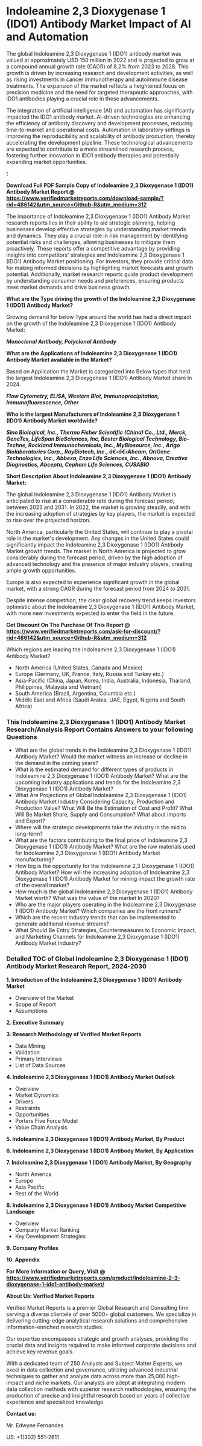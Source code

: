<meta name="title" content="Global  Indoleamine 2,3 Dioxygenase 1 (IDO1) Antibody Market Impact of AI and Automation"><meta name="description" content="  The global Indoleamine 2,3 Dioxygenase 1 (IDO1) antibody market was valued at approximately USD 150 million in 2022 and is projected to grow at a compound annual gro"><meta name="title" content=" Indoleamine 2,3 Dioxygenase 1 (IDO1) Antibody Market Size, Share, Scope, Trends, Growth, Opportunities, Analysis, Forecast"> <h1>Indoleamine 2,3 Dioxygenase 1 (IDO1) Antibody Market Impact of AI and Automation</h1> <p>The global Indoleamine 2,3 Dioxygenase 1 (IDO1) antibody market was valued at approximately USD 150 million in 2022 and is projected to grow at a compound annual growth rate (CAGR) of 8.2% from 2023 to 2028. This growth is driven by increasing research and development activities, as well as rising investments in cancer immunotherapy and autoimmune disease treatments. The expansion of the market reflects a heightened focus on precision medicine and the need for targeted therapeutic approaches, with IDO1 antibodies playing a crucial role in these advancements.</p> <p>The integration of artificial intelligence (AI) and automation has significantly impacted the IDO1 antibody market. AI-driven technologies are enhancing the efficiency of antibody discovery and development processes, reducing time-to-market and operational costs. Automation in laboratory settings is improving the reproducibility and scalability of antibody production, thereby accelerating the development pipeline. These technological advancements are expected to contribute to a more streamlined research process, fostering further innovation in IDO1 antibody therapies and potentially expanding market opportunities.</p> t</p><p id="" class=""><strong>Download Full PDF Sample Copy of Indoleamine 2,3 Dioxygenase 1 (IDO1) Antibody Market Report @ <a href="https://www.verifiedmarketreports.com/download-sample/?rid=486142&utm_source=Github-R&utm_medium=312" target="_blank">https://www.verifiedmarketreports.com/download-sample/?rid=486142&utm_source=Github-R&utm_medium=312</a></strong></p><p>The importance of&nbsp;Indoleamine 2,3 Dioxygenase 1 (IDO1) Antibody Market research reports lies in their ability to aid strategic planning, helping businesses develop effective strategies by understanding market trends and dynamics. They play a crucial role in risk management by identifying potential risks and challenges, allowing businesses to mitigate them proactively. These reports offer a competitive advantage by providing insights into competitors' strategies and Indoleamine 2,3 Dioxygenase 1 (IDO1) Antibody Market positioning. For investors, they provide critical data for making informed decisions by highlighting market forecasts and growth potential. Additionally, market research reports guide product development by understanding consumer needs and preferences, ensuring products meet market demands and drive business growth.</p><p><strong>What are the&nbsp;Type driving the growth of the Indoleamine 2,3 Dioxygenase 1 (IDO1) Antibody Market?</strong></p><p id="" class="">Growing demand for below Type around the world has had a direct impact on the growth of the Indoleamine 2,3 Dioxygenase 1 (IDO1) Antibody Market:</p><em><strong>Monoclonal Antibody, Polyclonal Antibody</strong></em></p><strong>What are the&nbsp;Applications&nbsp;of Indoleamine 2,3 Dioxygenase 1 (IDO1) Antibody Market available in the Market?</strong></p><p id="" class="">Based on Application the Market is categorized into Below types that held the largest Indoleamine 2,3 Dioxygenase 1 (IDO1) Antibody Market share In 2024.</p><em><strong>Flow Cytometry, ELISA, Western Blot, Immunoprecipitation, Immunofluorescence, Other</strong></em></p><strong>Who is the largest Manufacturers of Indoleamine 2,3 Dioxygenase 1 (IDO1) Antibody Market worldwide?</strong></p><p><em><strong>Sino Biological, Inc., Thermo Fisher Scientific (China) Co., Ltd., Merck, GeneTex, LifeSpan BioSciences, Inc, Boster Biological Technology, Bio-Techne, Rockland Immunochemicals, Inc., MyBiosource, Inc., Arigo Biolaboratories Corp., RayBiotech, Inc., â€‹â€‹Abcam, OriGene Technologies, Inc., Abbexa, Enzo Life Sciences, Inc., Abnova, Creative Diagnostics, Abcepta, Cepham Life Sciences, CUSABIO</strong></em></p><p id="" class=""><strong>Short Description About Indoleamine 2,3 Dioxygenase 1 (IDO1) Antibody Market:</strong></p><p>The global Indoleamine 2,3 Dioxygenase 1 (IDO1) Antibody Market is anticipated to rise at a considerable rate during the forecast period, between 2023 and 2031. In 2022, the market is growing steadily, and with the increasing adoption of strategies by key players, the market is expected to rise over the projected horizon.</p><p>North America, particularly the United States, will continue to play a pivotal role in the market's development. Any changes in the United States could significantly impact the Indoleamine 2,3 Dioxygenase 1 (IDO1) Antibody Market growth trends. The market in North America is projected to grow considerably during the forecast period, driven by the high adoption of advanced technology and the presence of major industry players, creating ample growth opportunities.</p><p>Europe is also expected to experience significant growth in the global market, with a strong CAGR during the forecast period from 2024 to 2031.</p><p>Despite intense competition, the clear global recovery trend keeps investors optimistic about the Indoleamine 2,3 Dioxygenase 1 (IDO1) Antibody Market, with more new investments expected to enter the field in the future.</p><p id="" class=""><strong>Get Discount On The Purchase Of This Report @ <a href="https://www.verifiedmarketreports.com/ask-for-discount/?rid=486142&utm_source=Github-R&utm_medium=312" target="_blank">https://www.verifiedmarketreports.com/ask-for-discount/?rid=486142&utm_source=Github-R&utm_medium=312</a></strong></p>Which regions are leading the Indoleamine 2,3 Dioxygenase 1 (IDO1) Antibody Market?</p><ul><li>North America (United States, Canada and Mexico)</li><li>Europe (Germany, UK, France, Italy, Russia and Turkey etc.)</li><li>Asia-Pacific (China, Japan, Korea, India, Australia, Indonesia, Thailand, Philippines, Malaysia and Vietnam)</li><li>South America (Brazil, Argentina, Columbia etc.)</li><li>Middle East and Africa (Saudi Arabia, UAE, Egypt, Nigeria and South Africa)</li></ul><h3 id="" class="">This Indoleamine 2,3 Dioxygenase 1 (IDO1) Antibody Market Research/Analysis Report Contains Answers to your following Questions</h3><ul><li>What are the global trends in the Indoleamine 2,3 Dioxygenase 1 (IDO1) Antibody Market? Would the market witness an increase or decline in the demand in the coming years?</li><li>What is the estimated demand for different types of products in Indoleamine 2,3 Dioxygenase 1 (IDO1) Antibody Market? What are the upcoming industry applications and trends for the Indoleamine 2,3 Dioxygenase 1 (IDO1) Antibody Market?</li><li>What Are Projections of Global Indoleamine 2,3 Dioxygenase 1 (IDO1) Antibody Market Industry Considering Capacity, Production and Production Value? What Will Be the Estimation of Cost and Profit? What Will Be Market Share, Supply and Consumption? What about imports and Export?</li><li>Where will the strategic developments take the industry in the mid to long-term?</li><li>What are the factors contributing to the final price of Indoleamine 2,3 Dioxygenase 1 (IDO1) Antibody Market? What are the raw materials used for Indoleamine 2,3 Dioxygenase 1 (IDO1) Antibody Market manufacturing?</li><li>How big is the opportunity for the Indoleamine 2,3 Dioxygenase 1 (IDO1) Antibody Market? How will the increasing adoption of Indoleamine 2,3 Dioxygenase 1 (IDO1) Antibody Market for mining impact the growth rate of the overall market?</li><li>How much is the global Indoleamine 2,3 Dioxygenase 1 (IDO1) Antibody Market worth? What was the value of the market In 2020?</li><li>Who are the major players operating in the Indoleamine 2,3 Dioxygenase 1 (IDO1) Antibody Market? Which companies are the front runners?</li><li>Which are the recent industry trends that can be implemented to generate additional revenue streams?</li><li>What Should Be Entry Strategies, Countermeasures to Economic Impact, and Marketing Channels for Indoleamine 2,3 Dioxygenase 1 (IDO1) Antibody Market Industry?</li></ul><h3 id="" class="">Detailed TOC of Global Indoleamine 2,3 Dioxygenase 1 (IDO1) Antibody Market Research Report, 2024-2030</h3><p id="" class=""><strong>1. Introduction of the Indoleamine 2,3 Dioxygenase 1 (IDO1) Antibody Market</strong></p><ul><li>Overview of the Market</li><li>Scope of Report</li><li>Assumptions</li></ul><p id="" class=""><strong>2. Executive Summary</strong></p><p id="" class=""><strong>3. Research Methodology of Verified Market Reports</strong></p><ul><li>Data Mining</li><li>Validation</li><li>Primary Interviews</li><li>List of Data Sources</li></ul><p id="" class=""><strong>4. Indoleamine 2,3 Dioxygenase 1 (IDO1) Antibody Market Outlook</strong></p><ul><li>Overview</li><li>Market Dynamics</li><li>Drivers</li><li>Restraints</li><li>Opportunities</li><li>Porters Five Force Model</li><li>Value Chain Analysis</li></ul><p id="" class=""><strong>5. Indoleamine 2,3 Dioxygenase 1 (IDO1) Antibody Market, By Product</strong></p><p id="" class=""><strong>6. Indoleamine 2,3 Dioxygenase 1 (IDO1) Antibody Market, By Application</strong></p><p id="" class=""><strong>7. Indoleamine 2,3 Dioxygenase 1 (IDO1) Antibody Market, By Geography</strong></p><ul><li>North America</li><li>Europe</li><li>Asia Pacific</li><li>Rest of the World</li></ul><p id="" class=""><strong>8. Indoleamine 2,3 Dioxygenase 1 (IDO1) Antibody Market Competitive Landscape</strong></p><ul><li>Overview</li><li>Company Market Ranking</li><li>Key Development Strategies</li></ul><p id="" class=""><strong>9. Company Profiles</strong></p><p id="" class=""><strong>10. Appendix</strong></p><p id="" class=""><strong>For More Information or Query, Visit @ <a href="https://www.verifiedmarketreports.com/product/indoleamine-2-3-dioxygenase-1-ido1-antibody-market/" target="_blank">https://www.verifiedmarketreports.com/product/indoleamine-2-3-dioxygenase-1-ido1-antibody-market/</a></strong></p><p id="" class=""><strong>About Us: Verified Market Reports</strong></p><p id="" class="">Verified Market Reports is a premier Global Research and Consulting firm serving a diverse clientele of over 5000+ global customers. We specialize in delivering cutting-edge analytical research solutions and comprehensive information-enriched research studies.</p><p id="" class="">Our expertise encompasses strategic and growth analyses, providing the crucial data and insights required to make informed corporate decisions and achieve key revenue goals.</p><p id="" class="">With a dedicated team of 250 Analysts and Subject Matter Experts, we excel in data collection and governance, utilizing advanced industrial techniques to gather and analyze data across more than 25,000 high-impact and niche markets. Our analysts are adept at integrating modern data collection methods with superior research methodologies, ensuring the production of precise and insightful research based on years of collective experience and specialized knowledge.</p><p id="" class=""><strong>Contact us:</strong></p><p id="" class="">Mr. Edwyne Fernandes</p><p id="" class="">US: +1(302) 551-2611</p>
